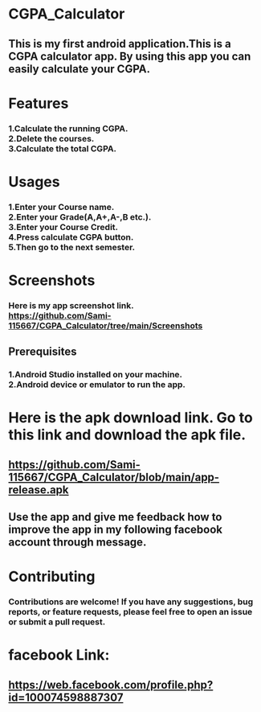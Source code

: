 # CGPA_Calculator
## This is my first android application.This is a CGPA calculator app.  By using this app you can easily calculate your CGPA.

# Features
### 1.Calculate the running CGPA.<br>2.Delete the courses.<br>3.Calculate the total CGPA.<br> 

# Usages
### 1.Enter your Course name.<br>2.Enter your Grade(A,A+,A-,B etc.).<br>3.Enter your Course Credit.<br>4.Press calculate CGPA button.<br>5.Then go to the next semester.

# Screenshots
### Here is my app screenshot link. <br> https://github.com/Sami-115667/CGPA_Calculator/tree/main/Screenshots
## Prerequisites
### 1.Android Studio installed on your machine.<br>2.Android device or emulator to run the app.


# Here is the apk download link. Go to this link and download the apk file.

## https://github.com/Sami-115667/CGPA_Calculator/blob/main/app-release.apk

## Use the app and give me feedback how to improve the app in my following facebook account through message.

# Contributing
### Contributions are welcome! If you have any suggestions, bug reports, or feature requests, please feel free to open an issue or submit a pull request.

# facebook Link: 
## https://web.facebook.com/profile.php?id=100074598887307

